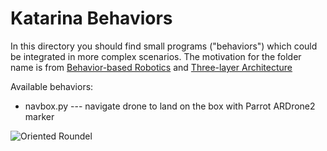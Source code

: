 Katarina Behaviors
==================

In this directory you should find small programs ("behaviors") which could be
integrated in more complex scenarios. The motivation for the folder name is
from
[Behavior-based Robotics](http://en.wikipedia.org/wiki/Behavior-based_robotics)
and
[Three-layer Architecture](http://en.wikipedia.org/wiki/Three-layer_architecture)

Available behaviors:

* navbox.py --- navigate drone to land on the box with Parrot ARDrone2 marker

![Oriented Roundel](http://robotika.cz/competitions/robotchallenge/2014/roundel.jpg)


